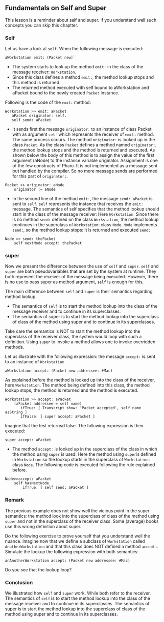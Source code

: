 ## Fundamentals on Self and Super


This lesson is a reminder about self and super. If you understand well such concepts 
you can skip this chaptter. 

### Self
Let us have a look at `self`. When the following message is executed: 

```
aWorkstation emit: (Packet new)`
```

- The system starts to look up the method `emit:` in the class of the message receiver: `Workstation`.
- Since this class defines a method `emit:`, the method lookup stops and this method is returned.
- The returned method executed with self bound to aWorkstation and aPacket bound to the newly created `Packet` instance.

Following is the code of the `emit:` method:
```
Workstation >> emit: aPacket
   aPacket originator: self.
   self send: aPacket
```

- It sends first the message `originator:` to an instance of class Packet with as argument `self` which represents the receiver of `emit:` method. The same process occurs. The method `originator:` is looked up in the class `Packet`. As the class `Packet` defines a method named `originator:`, the method lookup stops and the method is returned and executed. As shown below the body of this method is to assign the value of the first argument (aNode) to the instance variable originator. Assignment is one of the few constructs of Pharo. It is not implemented as a message sent but handled by the compiler. So no more message sends are performed for this part of `originator:`.
```
Packet >> originator: aNode
    originator := aNode
```
- In the second line of the method `emit:`, the message `send: aPacket` is sent to `self`. `self` represents the instance that receives the `emit:` message. The semantics of self specifies that the method lookup should start in the class of the message receiver: Here `Workstation`. Since there is no method `send:` defined on the class `Workstation`, the method lookup continues in the superclass of `Workstation`: class `Node`. `Node` implements `send:`, so the method lookup stops: it is returned and executed `send:`

```
Node >> send: thePacket
    self nextNode accept: thePacket
```

### super

Now we present the difference between the use of `self` and `super`. `self` and `super` are both pseudovariables
that are set by the system at runtime. They both represent the receiver of the message
being executed. However, there is no use to pass super as method argument, `self` is enough for this.

The main difference between `self` and `super` is their semantics regarding method lookup.
- The semantics of `self` is to start the method lookup into the class of the message receiver and to continue in its superclasses.
- The semantics of super is to start the method lookup into the superclass of class of the method using super and to continue in its superclasses. 

Take care the semantics is NOT to start the method lookup into the superclass of the receiver class, the system would loop with such a definition. Using `super` to invoke a method allows one to invoke
overridden methods.

Let us illustrate with the following expression: the message `accept:` is sent to an instance of `Workstation`.

```
aWorkstation accept: (Packet new addressee: #Mac)
```

As explained before the method is looked up into the class of the receiver, here `Workstation`. The
method being defined into this class, the method lookup stops, the method is returned and the method is executed.

```
Workstation >> accept: aPacket
    (aPacket addressee = self name)
       ifTrue: [ Transcript show: 'Packet accepted', self name asString ]
       ifFalse: [ super accept: aPacket ]
```

Imagine that the test returnsd false. The following expression is then executed:

```
super accept: aPacket
```

- The method `accept:` is looked up in the superclass of the class in which the method using `super` is used. Here the method using `super`is defined in `Workstation` so the lookup starts in the superclass of `Workstation`: class `Node`. The following code is executed following the rule explained before.


```
Node>>accept: aPacket
    self hasNextNode
        ifTrue: [ self send: aPacket ]
```

### Remark
The previous example does not show well the vicious point in the super semantics: the
method look into the superclass of class of the method using `super` and not in the superclass of the receiver class.
Some (average) books use this wrong definition about super. 

Do the following exercise to prove yourself that you understand well the nuance. Imagine now that we define a subclass of `Workstation` called `AnotherWorkstation` and that this class does NOT defined a method `accept:`. Simulate the lookup  the following expression with both semantics:

```
anAnotherWorkstation accept: (Packet new addressee: #Mac)
```

Do you see that the lookup loop?

### Conclusion

We illustrated how `self` and `super` work. While both refer to the receiver. The semantics of `self` is to start the method lookup into the class of the message receiver and to continue in its superclasses.
The semantics of super is to start the method lookup into the superclass of class of the method using super and to continue in its superclasses. 
